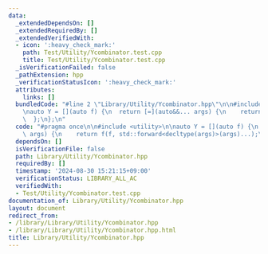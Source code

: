 ```yaml
---
data:
  _extendedDependsOn: []
  _extendedRequiredBy: []
  _extendedVerifiedWith:
  - icon: ':heavy_check_mark:'
    path: Test/Utility/Ycombinator.test.cpp
    title: Test/Utility/Ycombinator.test.cpp
  _isVerificationFailed: false
  _pathExtension: hpp
  _verificationStatusIcon: ':heavy_check_mark:'
  attributes:
    links: []
  bundledCode: "#line 2 \"Library/Utility/Ycombinator.hpp\"\n\n#include <utility>\n\
    \nauto Y = [](auto f) {\n  return [=](auto&&... args) {\n    return f(f, std::forward<decltype(args)>(args)...);\n\
    \  };\n};\n"
  code: "#pragma once\n\n#include <utility>\n\nauto Y = [](auto f) {\n  return [=](auto&&...\
    \ args) {\n    return f(f, std::forward<decltype(args)>(args)...);\n  };\n};\n"
  dependsOn: []
  isVerificationFile: false
  path: Library/Utility/Ycombinator.hpp
  requiredBy: []
  timestamp: '2024-08-30 15:21:15+09:00'
  verificationStatus: LIBRARY_ALL_AC
  verifiedWith:
  - Test/Utility/Ycombinator.test.cpp
documentation_of: Library/Utility/Ycombinator.hpp
layout: document
redirect_from:
- /library/Library/Utility/Ycombinator.hpp
- /library/Library/Utility/Ycombinator.hpp.html
title: Library/Utility/Ycombinator.hpp
---
```

